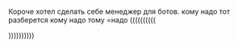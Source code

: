 Короче хотел сделать себе менеджер для ботов. кому надо тот разберется кому надо тому =надо ((((((((((
    
))))))))))
